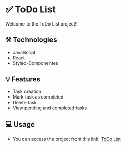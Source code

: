 # ✅ ToDo List
Welcome to the ToDo List project! <br>

## ⚒️ Technologies
- JavaScript
- React
- Styled-Componentes

## 💡 Features

- Task creation
- Mark task as completed
- Delete task
- View pending and completed tasks

## 💻 Usage

- You can access the project from this link:  <a href="https://todolist-la.vercel.app/"> ToDo List </a>
